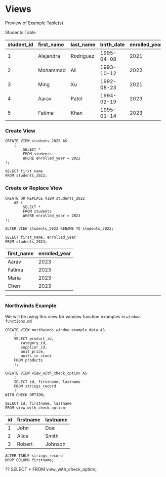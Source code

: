 # Views

Preview of Example Table(s)

Students Table

| student\_id | first\_name | last\_name | birth\_date | enrolled\_year | gender | fav\_professor | completed\_credits | gpa |
|:------------|:------------|:-----------|:------------|:---------------|:-------|:---------------|:-------------------|:----|
| 1           | Alejandra   | Rodriguez  | 1995-04-08  | 2021           | F      | Dr. Martinez   | 9                  | 3.6 |
| 2           | Mohammad    | Ali        | 1993-10-12  | 2022           | M      | Dr. Wang       | 6                  | 3.8 |
| 3           | Ming        | Xu         | 1992-08-23  | 2021           | M      | Dr. Smith      | 15                 | 3.5 |
| 4           | Aarav       | Patel      | 1994-02-19  | 2023           | M      | Dr. Johnson    | 3                  | 4   |
| 5           | Fatima      | Khan       | 1995-01-14  | 2023           | F      | Dr. Lee        | 3                  | 3.7 |



### Create View

```postgresql
CREATE VIEW students_2022 AS 
    (
        SELECT * 
        FROM students
        WHERE enrolled_year = 2022
);
```

```postgresql
SELECT first_name 
FROM students_2022;
```


### Create or Replace View

```postgresql
CREATE OR REPLACE VIEW students_2022 
    AS (
        SELECT * 
        FROM students
        WHERE enrolled_year = 2023
);

ALTER VIEW students_2022 RENAME TO students_2023;
```

```postgresql
SELECT first_name, enrolled_year
FROM students_2023;
```

| first\_name | enrolled\_year |
|:------------|:---------------|
| Aarav       | 2023           |
| Fatima      | 2023           |
| Maria       | 2023           |
| Chen        | 2023           |


-------

### Northwinds Example

We will be using this view for window function examples in `window-functions.md`

```postgresql
CREATE VIEW northwinds_window_example_data AS 
    (
    SELECT product_id,
       category_id,
       supplier_id,
       unit_price,
       units_in_stock
    FROM products
    );
```

```postgresql
CREATE VIEW view_with_check_option AS
    (
    SELECT id, firstname, lastname
    FROM strings_record
    )
WITH CHECK OPTION;
```

```postgresql
SELECT id, firstname, lastname 
FROM view_with_check_option;
```

| id | firstname | lastname |
| :--- | :--- | :--- |
| 1 | John | Doe |
| 2 | Alice | Smith |
| 3 | Robert | Johnson |

```postgresql
ALTER TABLE strings_record
DROP COLUMN firstname;
```
??
SELECT * FROM view_with_check_option;
```

